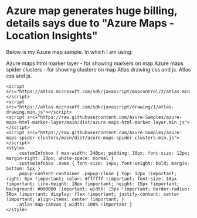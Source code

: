 
# Azure map generates huge billing, details says due to "Azure Maps - Location Insights"

Below is my Azure map sample. In which I am using:

Azure maps html marker layer - for showing markers on map
Azure maps spider clusters - for showing clusters on map
Atlas drawing css and js.
Atlas css and js.

<html lang="en">
<head>
    <!-- Add references to the Azure Maps Map control JavaScript and CSS files. -->
    <link href="https://atlas.microsoft.com/sdk/javascript/mapcontrol/2/atlas.min.css" rel="stylesheet" />
    <link rel="stylesheet" href="https://atlas.microsoft.com/sdk/javascript/drawing/1/atlas-drawing.min.css" type="text/css" />

    <script src="https://atlas.microsoft.com/sdk/javascript/mapcontrol/2/atlas.min.js"></script>
    <script src="https://atlas.microsoft.com/sdk/javascript/drawing/1/atlas-drawing.min.js"></script>
    <script src="https://raw.githubusercontent.com/Azure-Samples/azure-maps-html-marker-layer/main/dist/azure-maps-html-marker-layer.min.js"></script>
    <script src="https://raw.githubusercontent.com/Azure-Samples/azure-maps-spider-clusters/main/dist/azure-maps-spider-clusters.min.js"></script>
    <style>
        .customInfobox { max-width: 240px; padding: 10px; font-size: 12px; margin-right: 20px; white-space: normal }
        .customInfobox .name { font-size: 14px; font-weight: bold; margin-bottom: 5px }
        .popup-content-container .popup-close { top: 12px !important; right: 6px !important; color: #ffffff !important; font-size: 16px !important; line-height: 18px !important; height: 15px !important; background: #000000 !important; width: 15px !important; border-radius: 50px !important; display: flex !important; justify-content: center !important; align-items: center !important; }
        .atlas-map-canvas { width: 100% !important }
    </style>
</head>
<body onload="GetMap()">
    <div id="myMap" style="position:relative;width:100%;min-width:290px;height:600px;"></div>
    <script>
        var map, datasource, popup, spiderManager;
        function GetMap() {
            //Initialize a map instance.
            map = new atlas.Map('myMap', {
                center: [-110, 50],
                zoom: 2,
                view: 'Auto',
                //Add authentication details for connecting to Azure Maps.
                authOptions: {
                    //Use Azure Active Directory authentication.
                    authType: 'subscriptionKey',
                    subscriptionKey: 'xxxxxxxxxxxxxxxxxxxxxxxxxxxxxxxx',
                }
            });

            var cordinates = [{ "type": "Feature", "geometry": { "type": "Point", "coordinates": [-84.28295, 30.46454] }, "properties": { "Name": "aa", "Status": "online" } }, { "type": "Feature", "geometry": { "type": "Point", "coordinates": [-84.28295, 30.46454] }, "properties": { "Name": "bb", "Status": "offline" } },
            { "type": "Feature", "geometry": { "type": "Point", "coordinates": [-54.28295, 60.46454] }, "properties": { "Name": "cc", "Status": "offline" } },
            { "type": "Feature", "geometry": { "type": "Point", "coordinates": [-58.28295, 66.46454] }, "properties": { "Name": "dd", "Status": "online" } }];

            var positions = { "type": "FeatureCollection", "features": cordinates };
            map.setCamera({
                //center map
                bounds: atlas.data.BoundingBox.fromData(positions),
                padding: 50
            });

            map.events.add('ready', function () {
                //Load customized icons for use with the symbol layer.
                var iconPromises = [
                    map.imageSprite.createFromTemplate('onlineIcon', 'marker', '#4cae4c', '#fff'),
                    map.imageSprite.createFromTemplate('offlineIcon', 'marker', '#808080', '#fff')
                ];

                //Wait for icons to load into the map sprite.
                Promise.all(iconPromises).then(() => {
                    //Create a data source to add your data to.
                    datasource = new atlas.source.DataSource(null, {
                        //Tell the data source to cluster point data.
                        cluster: true,

                        //The radius in pixels to cluster points together.
                        // clusterRadius: 45,
                        clusterProperties: { //Calculate counts for each entity type in a cluster
                            'online': ['+', ['case', ['==', ['get', 'Status'], 'online'], 1, 0]],
                            'offline': ['+', ['case', ['==', ['get', 'Status'], 'offline'], 1, 0]]
                        },

                        //The maximium zoom level in which clustering occurs.
                        //If you zoom in more than this, all points are rendered as symbols.
                        clusterMaxZoom: 24,
                        maxZoom: 24
                    });

                    //set data to datasource
                    datasource.setShapes(positions)
                    map.sources.add(datasource);

                    //Create a layer for rendering clustered data in the data source.
                    var clusterBubbleLayer = new atlas.layer.BubbleLayer(datasource, null, {
                        //Scale the size of the clustered bubble based on the number of points inthe cluster.
                        radius: [
                            'step',
                            ['get', 'point_count'],
                            20,         //Default of 20 pixel radius.
                            100, 30,    //If point_count >= 100, radius is 30 pixels.
                            750, 40     //If point_count >= 750, radius is 40 pixels.
                        ],

                        //Change the color of the cluster based on the value on the point_cluster property of the cluster.
                        color: [
                            'case', //Use a conditional case expression.
                            // all offline
                            ['>', ['get', 'offline'], 0] && ['==', ['get', 'online'], 0],
                            '#a5a5a5',

                            // all online
                            ['>', ['get', 'online'], 0] && ['==', ['get', 'offline'], 0],
                            '#6aa84f',

                            // online and offline both
                            '#ff9900'
                        ],
                        strokeWidth: 0,
                        filter: ['has', 'point_count'] //Only rendered data points which have a point_count property, which clusters do.
                    });

                    //Create a layer to render the individual locations.
                    var shapeLayer = new atlas.layer.SymbolLayer(datasource, null, {
                        //Define style for individual points.
                        iconOptions: {
                            //Use a case expression to select the image icon based on the Status property of the data point.
                            image: [
                                'case',

                                //Check if status is online
                                ['==', ['get', 'Status'], 'online'],
                                'onlineIcon',

                                //Offline/default icon.
                                'offlineIcon'
                            ]
                        },

                        filter: ['!', ['has', 'point_count']] //Filter out clustered points from this layer.
                    });

                    //Add the clusterBubbleLayer and two additional layers to the map.
                    map.layers.add([
                        clusterBubbleLayer,

                        //Create a symbol layer to render the count of locations in a cluster.
                        new atlas.layer.SymbolLayer(datasource, null, {
                            iconOptions: {
                                image: 'none', //Hide the icon image.
                            },
                            textOptions: {
                                textField: '{point_count_abbreviated}',
                                offset: [0, 0.4]
                            },
                            filter: ['!', ['has', 'point_count']]
                        }),

                        shapeLayer
                    ]);

                    markerLayer = new atlas.layer.HtmlMarkerLayer(datasource, null, {
                        markerCallback: function (id, position, properties) {
                            //Check to see if marker represents a cluster.
                            if (properties.cluster) {
                                return new atlas.PieChartMarker({
                                    position: position,
                                    colors: '#ffffff',
                                    fillColor: 'white',
                                    strokeColor: 'white',
                                    text: properties.point_count_abbreviated
                                });
                            } else {
                                //for single marker
                                return new atlas.HtmlMarker({
                                    visible: false
                                });
                            }
                        }
                    });

                    // map.events.add('click', markerLayer, markerClicked);

                    map.layers.add(markerLayer);

                    //Create an instance of the spider manager.
                    spiderManager = new atlas.SpiderClusterManager(map, clusterBubbleLayer, shapeLayer);

                    //Add event handler for when a feature is selected.
                    map.events.add('featureSelected', spiderManager, function (e) {
                        if (e.cluster) {
                            showPopup(e.cluster.geometry.coordinates, e.shape.getProperties(), [0, 0]);
                        } else {
                            showPopup(e.shape.getCoordinates(), e.shape.getProperties(), [0, -20]);
                        }
                    });

                    //Add event handler for when a feature is unselected.
                    map.events.add('featureUnselected', spiderManager, function () {
                        hidePopup();
                    });
                });
            });
        }

        var popupTemplate = '<div class="customInfobox"><div class="name">{name} ({status})</div></div>';
        showPopup = function (position, properties, pixelOffset) {
            var content = popupTemplate.replace(/{name}/g, properties.Name).replace(/{status}/g, properties.Status);
            popup.setOptions({
                //Update the content of the popup.
                content: content,
                //Update the position of the popup with the symbols coordinate.
                position: position,
                //Offset the popups position for better alignment with the layer.
                pixelOffset: pixelOffset
            });

            //Open the popup.
            popup.open(map);
        }

        hidePopup = function () {
            popup.close();
        }
    </script>
</body>
</html>

Everything is working fine but the problem is that I am not using any IoT related services in my map but Azure Billing generates the too much bill for the
"Azure Maps - Location Insights".
What is this mean and how can I disable it because its generating too much billing.
Thanks in advance.

        